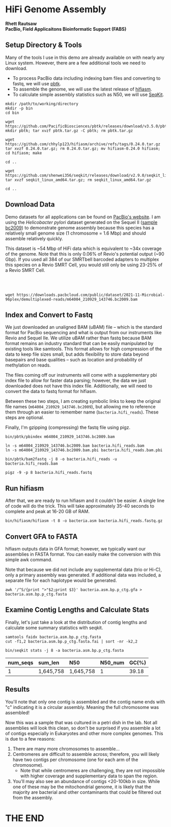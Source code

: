 # HiFi Genome Assembly 

**Rhett Rautsaw**\
**PacBio, Field Applicaitons Bioinformatic Support (FABS)**

## Setup Directory & Tools
Many of the tools I use in this demo are already available on with nearly any Linux system. However, there are a few additional tools we need to download. 
- To process PacBio data including indexing bam files and converting to fastq, we will use [pbtk](https://github.com/PacificBiosciences/pbtk). 
- To assemble the genome, we will use the latest release of [hifiasm](https://github.com/chhylp123/hifiasm). 
- To calculate simple assembly statistics such as N50, we will use [SeqKit](https://github.com/shenwei356/seqkit).
```
mkdir /path/to/working/directory
mkdir -p bin
cd bin

wget https://github.com/PacificBiosciences/pbtk/releases/download/v3.5.0/pbtk.tar.gz
mkdir pbtk; tar xvzf pbtk.tar.gz -C pbtk; rm pbtk.tar.gz

wget https://github.com/chhylp123/hifiasm/archive/refs/tags/0.24.0.tar.gz
tar xvzf 0.24.0.tar.gz; rm 0.24.0.tar.gz; mv hifiasm-0.24.0 hifiasm; cd hifiasm; make

cd ..

wget https://github.com/shenwei356/seqkit/releases/download/v2.9.0/seqkit_linux_amd64.tar.gz
tar xvzf seqkit_linux_amd64.tar.gz; rm seqkit_linux_amd64.tar.gz

cd ..
```

## Download Data
Demo datasets for all applications can be found on [PacBio's website](https://www.pacb.com/connect/datasets/). I am using the *Helicobacter pylori* dataset generated on the Sequel II ([sample bc2009](https://downloads.pacbcloud.com/public/dataset/2021-11-Microbial-96plex/demultiplexed-reads/)) to demonstrate genome assembly because this species has a relatively small genome size (1 chromosome = 1.6 Mbp) and should assemble relatively quickly. 

This dataset is ~54 Mbp of HiFi data which is equivalent to ~34x coverage of the genome. Note that this is only 0.06% of Revio's potential output (~90 Gbp). If you used all 384 of our SMRTbell barcoded adapters to multiplex this species on a Revio SMRT Cell, you would still only be using 23-25% of a Revio SMRT Cell.

<br>
<br>

```
wget https://downloads.pacbcloud.com/public/dataset/2021-11-Microbial-96plex/demultiplexed-reads/m64004_210929_143746.bc2009.bam
```

## Index and Convert to Fastq
We just downloaded an unaligned BAM (uBAM) file – which is the standard format for PacBio sequencing and what is output from our instruments like Revio and Sequel IIe. We utilize uBAM rather than fastq because BAM format remains an industry standard that can be easily manipulated by existing tools like samtools. This format allows for high compression of the data to keep file sizes small, but adds flexibility to store data beyond basepairs and base qualities – such as location and probability of methylation on reads. 

The files coming off our instruments will come with a supplementary pbi index file to allow for faster data parsing; however, the data we just downloaded does not have this index file. Additionally, we will need to convert the data to fastq format for hifiasm. 

Between these two steps, I am creating symbolic links to keep the original file names (`m64004_210929_143746.bc2009`), but allowing me to reference them through an easier to remember name (`bacteria.hifi_reads`). These steps are optional.

Finally, I'm gzipping (compressing) the fastq file using pigz. 
```
bin/pbtk/pbindex m64004_210929_143746.bc2009.bam

ln -s m64004_210929_143746.bc2009.bam bacteria.hifi_reads.bam
ln -s m64004_210929_143746.bc2009.bam.pbi bacteria.hifi_reads.bam.pbi

bin/pbtk/bam2fastq -j 8 -o bacteria.hifi_reads -u bacteria.hifi_reads.bam

pigz -9 -p 8 bacteria.hifi_reads.fastq
```

## Run hifiasm
After that, we are ready to run hifiasm and it couldn't be easier. A single line of code will do the trick. This will take approximately 35-40 seconds to complete and peak at 16-20 GB of RAM. 
```
bin/hifiasm/hifiasm -t 8 -o bacteria.asm bacteria.hifi_reads.fastq.gz
```

## Convert GFA to FASTA
hifiasm outputs data in GFA format; however, we typically want our assemblies in FASTA format. You can easily make the conversion with this simple awk command. 

Note that because we did not include any supplemental data (trio or Hi-C), only a primary assembly was generated. If additional data was included, a separate file for each haplotype would be generated. 
```
awk '/^S/{print ">"$2;print $3}' bacteria.asm.bp.p_ctg.gfa > bacteria.asm.bp.p_ctg.fasta
```

## Examine Contig Lengths and Calculate Stats
Finally, let's just take a look at the distribution of contig lengths and calculate some summary statistics with seqkit. 
```
samtools faidx bacteria.asm.bp.p_ctg.fasta
cut -f1,2 bacteria.asm.bp.p_ctg.fasta.fai | sort -nr -k2,2

bin/seqkit stats -j 8 -a bacteria.asm.bp.p_ctg.fasta
```

|num_seqs|sum_len  |N50      |N50_num|GC(%)|
|:-------|:--------|:--------|:------|:----|
|1       |1,645,758|1,645,758|1      |39.18|

## Results
You'll note that only one contig is assembled and the contig name ends with "c" indicating it is a circular assembly. Meaning the full chromosome was assembled! 

Now this was a sample that was cultured in a petri dish in the lab. Not all assemblies will look this clean, so don't be surprised if you assemble a lot of contigs especially in Eukaryotes and other more complex genomes. This is due to a few reasons:
1. There are many more chromosomes to assemble...
2. Centromeres are difficult to assemble across; therefore, you will likely have two contigs per chromosome (one for each arm of the chromosome).
	- Note that while centromeres are challenging, they are not impossible with higher coverage and supplementary data to span the region.
3. You'll may also see an abundance of contigs <20-100kb in size. While one of these may be the mitochondrial genome, it is likely that the majority are bacterial and other contaminants that could be filtered out from the assembly. 

# THE END
